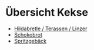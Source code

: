 # Übersicht Kekse

- [Hildabretle / Terassen / Linzer](hildabretle.md)
- [Schokobrot](schokobrot.md)
- [Spritzgebäck](spritzgebaeck.md)